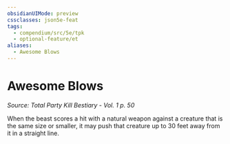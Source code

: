 ```yaml
---
obsidianUIMode: preview
cssclasses: json5e-feat
tags:
  - compendium/src/5e/tpk
  - optional-feature/et
aliases:
  - Awesome Blows
---
```

# Awesome Blows
*Source: Total Party Kill Bestiary - Vol. 1 p. 50*  

When the beast scores a hit with a natural weapon against a creature that is the same size or smaller, it may push that creature up to 30 feet away from it in a straight line.